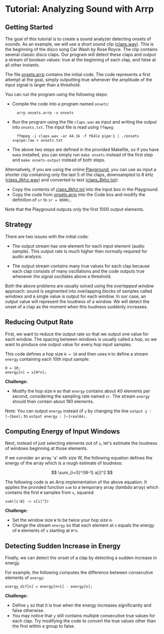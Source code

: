 # Tutorial: Analyzing Sound with Arrp

## Getting Started

The goal of this tutorial is to create a sound analyzer detecting onsets of sounds. As an example, we will use a short sound clip ([claps.wav](claps.wav)). This is the beginning of the disco song Car Wash by Rose Royce. The clip contains several classic disco claps. Our program will detect these claps and output a stream of boolean values: true at the beginning of each clap, and false at all other instants.

The file [onsets.arrp](onsets.arrp) contains the initial code. The code represents a first attempt at the goal, simply outputting true whenever the amplitude of the input signal is larger than a threshold.

You can run the program using the following steps:

- Compile the code into a program named `onsets`:

        arrp onsets.arrp -x onsets

- Run the program using the file `claps.wav` as input and writing the output into `onsets.txt`. The input file is read using `ffmpeg`:

        ffmpeg -i claps.wav -ar 44.1k -f f64le pipe:1 | ./onsets x=pipe:raw > onsets.txt

- The above two steps are defined in the provided Makefile, so if you have `make` installed, you can simply run `make onsets` instead of the first step and `make onsets-output` instead of both steps.

Alternatively, if you are using the online [Playground](http://arrp-lang.info/play), you can use as input a shorter clip containing only the last 5 of the claps, downsampled to 8 kHz ([claps_8khz.wav](claps_8khz.wav)) and converted to text ([claps_8khz.txt](claps_8khz.txt)):

- Copy the contents of [claps_8khz.txt](claps_8khz.txt) into the Input box in the Playground.
- Copy the code from [onsets.arrp](onsets.arrp) into the Code box and modify the definition of `sr` to `sr = 8000;`.

Note that the Playground outputs only the first 1000 output elements.

## Strategy

There are two issues with the initial code:

- The output stream has one element for each input element (audio sample). This output rate is much higher then normally required for audio analysis.

- The output stream contains many true values for each clap because each clap consists of many oscillations and the code outputs true whenever the signal oscillates above a threshold.

Both the above problems are usually solved using the *overlapped window* approach: sound is segmented into overlapping blocks of samples called *windows* and a single value is output for each window. In our case, an output value will represent the loudness of a window. We will detect the onset of a clap as the moment when this loudness suddenly increases.

## Reducing Output Rate

First, we want to reduce the output rate so that we output one value for each window. The spacing between windows is usually called a *hop*, so we want to produce one output value for every *hop* input samples.

This code defines a hop size `H = 10` and then uses `H` to define a stream `energy` containing each 10th input sample:

    H = 10;
    energy[n] = x[H*n];

**Challenge:**

- Modify the hop size `H` so that `energy` contains about 40 elements per second, considering the sampling rate named `sr`. The stream `energy` should then contain about 180 elements.

Note: You can output `energy` instead of `y` by changing the line `output y : [~]bool;` to `output energy : [~]real64;`.


## Computing Energy of Input Windows

Next, instead of just selecting elements out of `x`, let's estimate the loudness of windows beginning at those elements.

If we consider an array 'a' with size W, the following equation defines the energy of the array which is a rough estimate of loudness:

$$
  \sum_{i=0}^{W-1} a[i]^2
$$

The following code is an Arrp implementation of the above equation. It applies the provided function `sum` to a temporary array (*lambda* array) which contains the first `W` samples from `x`, squared:

    sum([i:W] -> x[i]^2)

**Challenge:**

- Set the window size `W` to be twice your hop size `H`.
- Change the stream `energy` so that each element at `n` equals the energy of `W` elements of `x` starting at `H*n`.


## Detecting Sudden Increase in Energy

Finally, we can detect the onset of a clap by detecting a sudden increase in energy.

For example, the following computes the difference between consecutive elements of `energy`:

    energy_dif[n] = energy[n+1] - energy[n];

**Challenge:**

- Define `y` so that it is true when the energy increases significantly and false otherwise.
- You may notice that `y` still contains multiple consecutive true values for each clap. Try modifying the code to convert the true values other than the first within a group to false.
